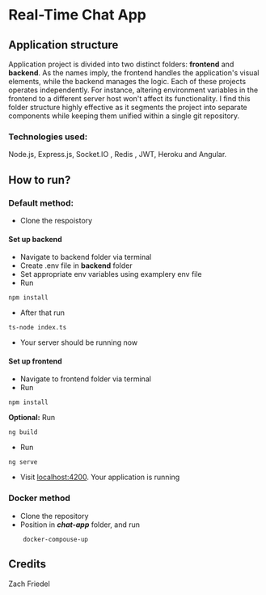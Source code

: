 # Real-Time Chat App

## Application structure

Application project is divided into two distinct folders: **frontend** and **backend**. As the names imply, the frontend handles the application's visual elements, while the backend manages the logic. Each of these projects operates independently. For instance, altering environment variables in the frontend to a different server host won't affect its functionality. I find this folder structure highly effective as it segments the project into separate components while keeping them unified within a single git repository.

### Technologies used:
Node.js, Express.js, Socket.IO , Redis , JWT, Heroku and Angular.


## How to run?


### Default method:

- Clone the respoistory

#### Set up backend

- Navigate to backend folder via terminal
- Create .env file in **backend** folder
- Set appropriate env variables using examplery env file
- Run 
```
npm install
```
- After that run
```
ts-node index.ts
```
- Your server should be running now

#### Set up frontend

- Navigate to frontend folder via terminal
- Run 
```
npm install
```
**Optional:** Run 
```
ng build
```
- Run
```
ng serve 
```
- Visit [localhost:4200](http://localhost:4200). Your application is running

### Docker method 
- Clone the repository
- Position in ***chat-app*** folder, and run
```
    docker-compouse-up
```


## Credits
Zach Friedel
